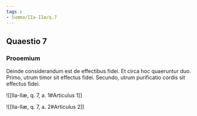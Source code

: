 ```yaml
---
tags : 
- Summa/IIa-IIæ/q.7
---
```


## Quaestio 7

### Prooemium

Deinde considerandum est de effectibus fidei. Et circa hoc quaeruntur duo. Primo, utrum timor sit effectus fidei. Secundo, utrum purificatio cordis sit effectus fidei.

![[IIa-IIæ, q. 7, a. 1#Articulus 1]]

![[IIa-IIæ, q. 7, a. 2#Articulus 2]]

